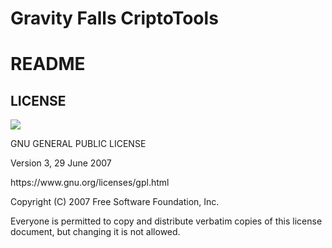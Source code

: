 # Gravity Falls CriptoTools
<h1>README</h1>


<h2>LICENSE</h2>
<image src="https://www.gnu.org/graphics/gplv3-88x31.png">
<p>GNU GENERAL PUBLIC LICENSE</p>
<p>Version 3, 29 June 2007</p>
<p>https://www.gnu.org/licenses/gpl.html</p>

<p>Copyright (C) 2007 Free Software Foundation, Inc. <https://fsf.org/></p>
<p>Everyone is permitted to copy and distribute verbatim copies
of this license document, but changing it is not allowed.</p>
